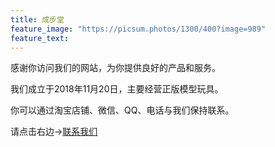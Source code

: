 ```yaml
---
title: 成步堂
feature_image: "https://picsum.photos/1300/400?image=989"
feature_text:
---
```

<p>感谢你访问我们的网站，为你提供良好的产品和服务。</p>
<p>我们成立于2018年11月20日，主要经营正版模型玩具。</p>
<p>你可以通过淘宝店铺、微信、QQ、电话与我们保持联系。</p>
<p>请点击右边→<a href="https://chengbutang.com/contact/">联系我们</a></p>
